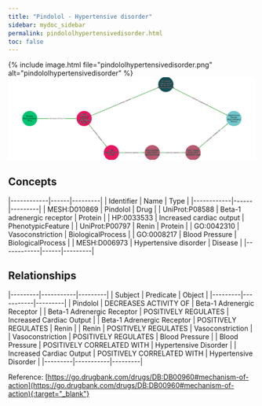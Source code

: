 ```yaml
---
title: "Pindolol - Hypertensive disorder"
sidebar: mydoc_sidebar
permalink: pindololhypertensivedisorder.html
toc: false 
---
```


{% include image.html file="pindololhypertensivedisorder.png" alt="pindololhypertensivedisorder" %}![Path Visualization](/images/pindololhypertensivedisorder.png)

## Concepts

|------------|------|---------|
| Identifier | Name | Type    |
|------------|------|---------|
| MESH:D010869 | Pindolol | Drug |
| UniProt:P08588 | Beta-1 adrenergic receptor | Protein |
| HP:0033533 | Increased cardiac output | PhenotypicFeature |
| UniProt:P00797 | Renin | Protein |
| GO:0042310 | Vasoconstriction | BiologicalProcess |
| GO:0008217 | Blood Pressure | BiologicalProcess |
| MESH:D006973 | Hypertensive disorder | Disease |
|------------|------|---------|

## Relationships

|---------|-----------|---------|
| Subject | Predicate | Object  |
|---------|-----------|---------|
| Pindolol | DECREASES ACTIVITY OF | Beta-1 Adrenergic Receptor |
| Beta-1 Adrenergic Receptor | POSITIVELY REGULATES | Increased Cardiac Output |
| Beta-1 Adrenergic Receptor | POSITIVELY REGULATES | Renin |
| Renin | POSITIVELY REGULATES | Vasoconstriction |
| Vasoconstriction | POSITIVELY REGULATES | Blood Pressure |
| Blood Pressure | POSITIVELY CORRELATED WITH | Hypertensive Disorder |
| Increased Cardiac Output | POSITIVELY CORRELATED WITH | Hypertensive Disorder |
|---------|-----------|---------|

Reference: [https://go.drugbank.com/drugs/DB:DB00960#mechanism-of-action](https://go.drugbank.com/drugs/DB:DB00960#mechanism-of-action){:target="_blank"}